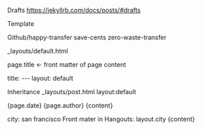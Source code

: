 Drafts
https://jekyllrb.com/docs/posts/#drafts

Template

Github/happy-transfer
save-cents
zero-waste-transfer

_layouts/default.html

page.title <- front matter of page
content

title: ---
layout: default

Inheritance
_layouts/post.html
layout:default

{page.date} {page.author}
{content}

city: san francisco
Front mater in Hangouts: layout.city {content}
